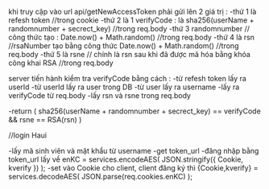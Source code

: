 khi truy cập vào url api/getNewAccessToken phải gửi lên 2 giá trị :
-thứ 1 là refesh token //trong cookie
-thứ 2 là 1 verifyCode : là sha256(userName + randomnumber + secrect_key) //trong req.body
-thứ 3 randomnumber // công thức tạo : Date.now() + Math.random() //trong req.body
-thứ 4 là rsn //rsaNumber tạo bằng công thức Date.now() + Math.random() //trong req.body
-thứ 5 là rsne // chính là rsn sau khi đã được mã hóa bằng khóa công khai RSA //trong req.body

server tiến hành kiểm tra verifyCode bằng cách :
-từ refesh token lấy ra userId
-từ userId lấy ra user trong DB
-từ user lấy ra username
-lấy ra verifyCode từ req.body
-lấy rsn và rsne trong req.body

-return ( sha256(userName + randomnumber + secrect_key) ==  verifyCode && rsne == RSA(rsn) )


//login Haui

-lấy mã sinh viên và mật khẩu từ username
-get token_url
-đăng nhập bằng token_url lấy về enKC = services.encodeAES( JSON.stringify({ Cookie, kverify }) );
-set vào Cookie cho client, client đăng ký thì {Cookie,kverify} = services.decodeAES( JSON.parse(req.cookies.enKC) );


